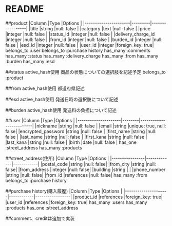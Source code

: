 # README


##product
  |Column                |Type     |Options          |
  |----------------------|---------|-----------------|
  |title                 |string   |null: false      |
  |category              |text     |null: false      |
  |price                 |integer  |null: false      |
  |status_id             |integer  |null: false      |
  |delivery_charge_id    |integer  |null: false      |
  |from_id               |integer  |null: false      |
  |burden_id             |integer  |null: false      |
  |esd_id                |integer  |null: false      |
  |user_id               |integer  |foreign_key: true|
  belongs_to :user
  belongs_to :purchase history
  has_many   :comments
  has_many   :status
  has_many   :delivery_charge
  has_many   :from
  has_many   :burden
  has_many   :esd

##status
active_hash使用
商品の状態についての選択肢を記述予定
belongs_to :product

##from
active_hash使用
都道府県記述


##esd
active_hash使用
発送日時の選択肢について記述


##burden
active_hash使用
発送料の負担について記述



##user
|Column               |Type    |Options                  |
|---------------------|--------|-------------------------|
|nickname             |string  |null: false              |
|email                |string  |unique: true, null: false|
|encrypted_password   |string  |null: false              |
|first_name           |string  |null: false              |
|last_name            |string  |null: false              |
|first_kana           |string  |null: false              |
|last_kana            |string  |null: false              |
|birth                |date    |null: false              |
has_one :street_address
has_many :products


##street_address(住所)
|Column          |Type         |Options     |
|----------------|-------------|------------|
|postal_code     |string       |null:  false|
|from_city       |string       |null:  false|
|from_address    |integer      |null:  false|
|building        |string       |            |
|phone_number    |string       |null:  false|
|from_id         |references   |null:  false|
 has_many :from
 belongs_to :purchase history


##purchase history(購入履歴)
|Column               |Type        |Options          |
|---------------------|------------|-----------------|
|product_id           |references  |foreign_key: true|
|user_id              |references  |foreign_key: true|
has_many :users
has_many :products
has_one  :street_address

##comment、creditは追加で実装